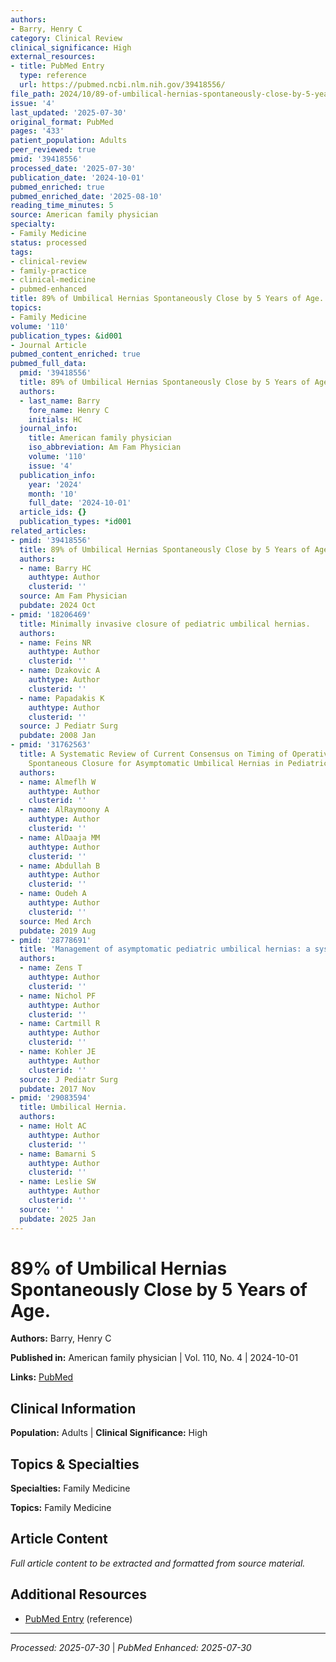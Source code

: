 ```yaml
---
authors:
- Barry, Henry C
category: Clinical Review
clinical_significance: High
external_resources:
- title: PubMed Entry
  type: reference
  url: https://pubmed.ncbi.nlm.nih.gov/39418556/
file_path: 2024/10/89-of-umbilical-hernias-spontaneously-close-by-5-years-of-ag.md
issue: '4'
last_updated: '2025-07-30'
original_format: PubMed
pages: '433'
patient_population: Adults
peer_reviewed: true
pmid: '39418556'
processed_date: '2025-07-30'
publication_date: '2024-10-01'
pubmed_enriched: true
pubmed_enriched_date: '2025-08-10'
reading_time_minutes: 5
source: American family physician
specialty:
- Family Medicine
status: processed
tags:
- clinical-review
- family-practice
- clinical-medicine
- pubmed-enhanced
title: 89% of Umbilical Hernias Spontaneously Close by 5 Years of Age.
topics:
- Family Medicine
volume: '110'
publication_types: &id001
- Journal Article
pubmed_content_enriched: true
pubmed_full_data:
  pmid: '39418556'
  title: 89% of Umbilical Hernias Spontaneously Close by 5 Years of Age.
  authors:
  - last_name: Barry
    fore_name: Henry C
    initials: HC
  journal_info:
    title: American family physician
    iso_abbreviation: Am Fam Physician
    volume: '110'
    issue: '4'
  publication_info:
    year: '2024'
    month: '10'
    full_date: '2024-10-01'
  article_ids: {}
  publication_types: *id001
related_articles:
- pmid: '39418556'
  title: 89% of Umbilical Hernias Spontaneously Close by 5 Years of Age.
  authors:
  - name: Barry HC
    authtype: Author
    clusterid: ''
  source: Am Fam Physician
  pubdate: 2024 Oct
- pmid: '18206469'
  title: Minimally invasive closure of pediatric umbilical hernias.
  authors:
  - name: Feins NR
    authtype: Author
    clusterid: ''
  - name: Dzakovic A
    authtype: Author
    clusterid: ''
  - name: Papadakis K
    authtype: Author
    clusterid: ''
  source: J Pediatr Surg
  pubdate: 2008 Jan
- pmid: '31762563'
  title: A Systematic Review of Current Consensus on Timing of Operative Repair Versus
    Spontaneous Closure for Asymptomatic Umbilical Hernias in Pediatric.
  authors:
  - name: Almeflh W
    authtype: Author
    clusterid: ''
  - name: AlRaymoony A
    authtype: Author
    clusterid: ''
  - name: AlDaaja MM
    authtype: Author
    clusterid: ''
  - name: Abdullah B
    authtype: Author
    clusterid: ''
  - name: Oudeh A
    authtype: Author
    clusterid: ''
  source: Med Arch
  pubdate: 2019 Aug
- pmid: '28778691'
  title: 'Management of asymptomatic pediatric umbilical hernias: a systematic review.'
  authors:
  - name: Zens T
    authtype: Author
    clusterid: ''
  - name: Nichol PF
    authtype: Author
    clusterid: ''
  - name: Cartmill R
    authtype: Author
    clusterid: ''
  - name: Kohler JE
    authtype: Author
    clusterid: ''
  source: J Pediatr Surg
  pubdate: 2017 Nov
- pmid: '29083594'
  title: Umbilical Hernia.
  authors:
  - name: Holt AC
    authtype: Author
    clusterid: ''
  - name: Bamarni S
    authtype: Author
    clusterid: ''
  - name: Leslie SW
    authtype: Author
    clusterid: ''
  source: ''
  pubdate: 2025 Jan
---
```


# 89% of Umbilical Hernias Spontaneously Close by 5 Years of Age.

**Authors:** Barry, Henry C

**Published in:** American family physician | Vol. 110, No. 4 | 2024-10-01

**Links:** [PubMed](https://pubmed.ncbi.nlm.nih.gov/39418556/)

## Clinical Information

**Population:** Adults | **Clinical Significance:** High

## Topics & Specialties

**Specialties:** Family Medicine

**Topics:** Family Medicine

## Article Content

*Full article content to be extracted and formatted from source material.*

## Additional Resources

- [PubMed Entry](https://pubmed.ncbi.nlm.nih.gov/39418556/) (reference)

---

*Processed: 2025-07-30* | *PubMed Enhanced: 2025-07-30*

